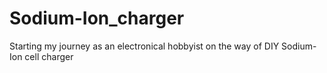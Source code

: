 # Sodium-Ion_charger
Starting my journey as an electronical hobbyist on the way of DIY Sodium-Ion cell charger

